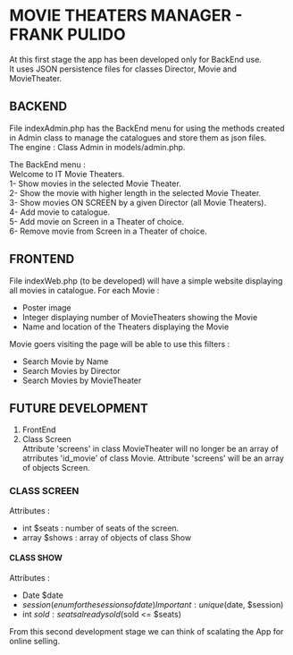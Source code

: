 # MOVIE THEATERS MANAGER - FRANK PULIDO

At this first stage the app has been developed only for BackEnd use.<br>
It uses JSON persistence files for classes Director, Movie and MovieTheater.<br>

## BACKEND
File indexAdmin.php has the BackEnd menu for using the methods created in Admin class to manage the catalogues and store them as json files.<br>
The engine : Class Admin in models/admin.php.<br>

The BackEnd menu :<br>
Welcome to IT Movie Theaters.<br>
1- Show movies in the selected Movie Theater.<br>
2- Show the movie with higher length in the selected Movie Theater.<br>
3- Show movies ON SCREEN by a given Director (all Movie Theaters).<br>
4- Add movie to catalogue.<br>
5- Add movie on Screen in a Theater of choice.<br>
6- Remove movie from Screen in a Theater of choice.<br>

## FRONTEND
File indexWeb.php (to be developed) will have a simple website displaying all movies in catalogue. For each Movie :
- Poster image
- Integer displaying number of MovieTheaters showing the Movie
- Name and location of the Theaters displaying the Movie

Movie goers visiting the page will be able to use this filters :
- Search Movie by Name
- Search Movies by Director
- Search Movies by MovieTheater

## FUTURE DEVELOPMENT
1) FrontEnd
2) Class Screen<br>
Attribute 'screens' in class MovieTheater will no longer be an array of atrributes 'id_movie' of class Movie.
Attribute 'screens' will be an array of objects Screen.

### CLASS SCREEN
Attributes :
- int $seats : number of seats of the screen.
- array $shows : array of objects of class Show

#### CLASS SHOW
Attributes :
- Date $date
- $session (enum for the sessions of date)
Important : unique($date, $session)
- int $sold : seats already sold ($sold <= $seats)

From this second development stage we can think of scalating the App for online selling.